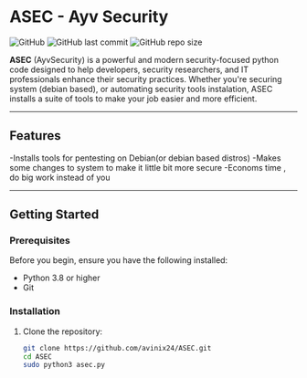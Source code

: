 # ASEC - Ayv Security

![GitHub](https://img.shields.io/github/license/avinix24/ASEC?color=blue)
![GitHub last commit](https://img.shields.io/github/last-commit/avinix24/ASEC?color=green)
![GitHub repo size](https://img.shields.io/github/repo-size/avinix24/ASEC?color=orange)

**ASEC** (AyvSecurity) is a powerful and modern security-focused python code designed to help developers, security researchers, and IT professionals enhance their security practices. Whether you're securing system (debian based), or automating security tools instalation, ASEC installs a suite of tools to make your job easier and more efficient.

---

## Features

-Installs tools for pentesting on Debian(or debian based distros)
-Makes some changes to system to make it little bit more secure
-Economs time , do big work instead of you

---

## Getting Started

### Prerequisites

Before you begin, ensure you have the following installed:

- Python 3.8 or higher
- Git

### Installation

1. Clone the repository:
   ```bash
   git clone https://github.com/avinix24/ASEC.git
   cd ASEC
   sudo python3 asec.py
